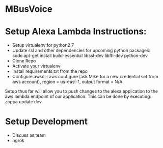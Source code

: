 # MBusVoice
# Setup Alexa Lambda Instructions:
- Setup virtualenv for python2.7
- Update ssl and other dependencies for upcoming python packages: sudo apt-get install build-essential libssl-dev libffi-dev python-dev
- Clone Repo
- Activate your virtualenv
- Install requirements.txt from the repo
- Configure awscli: aws configure (ask Mike for a new credential set from aws account), region = us-east-1, output format = N/A

Setup thus far will allow you to push changes to the alexa application to the aws lambda endpoint of our application. This can be done by executing: zappa update dev

# Setup Development
- Discuss as team
- ngrok
